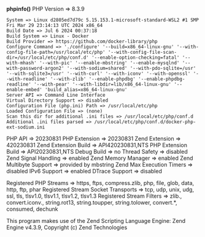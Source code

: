 **phpinfo()**
PHP Version => 8.3.9

````
System => Linux d2805ed7d79c 5.15.153.1-microsoft-standard-WSL2 #1 SMP Fri Mar 29 23:14:13 UTC 2024 x86_64
Build Date => Jul 6 2024 00:37:18
Build System => Linux - Docker
Build Provider => https://github.com/docker-library/php
Configure Command => './configure' '--build=x86_64-linux-gnu' '--with-config-file-path=/usr/local/etc/php' '--with-config-file-scan-dir=/usr/local/etc/php/conf.d' '--enable-option-checking=fatal' '--with-mhash' '--with-pic' '--enable-mbstring' '--enable-mysqlnd' '--with-password-argon2' '--with-sodium=shared' '--with-pdo-sqlite=/usr' '--with-sqlite3=/usr' '--with-curl' '--with-iconv' '--with-openssl' '--with-readline' '--with-zlib' '--enable-phpdbg' '--enable-phpdbg-readline' '--with-pear' '--with-libdir=lib/x86_64-linux-gnu' '--enable-embed' 'build_alias=x86_64-linux-gnu'
Server API => Command Line Interface
Virtual Directory Support => disabled
Configuration File (php.ini) Path => /usr/local/etc/php
Loaded Configuration File => (none)
Scan this dir for additional .ini files => /usr/local/etc/php/conf.d
Additional .ini files parsed => /usr/local/etc/php/conf.d/docker-php-ext-sodium.ini

````
PHP API => 20230831
PHP Extension => 20230831
Zend Extension => 420230831
Zend Extension Build => API420230831,NTS
PHP Extension Build => API20230831,NTS
Debug Build => no
Thread Safety => disabled
Zend Signal Handling => enabled
Zend Memory Manager => enabled
Zend Multibyte Support => provided by mbstring
Zend Max Execution Timers => disabled
IPv6 Support => enabled
DTrace Support => disabled

Registered PHP Streams => https, ftps, compress.zlib, php, file, glob, data, http, ftp, phar
Registered Stream Socket Transports => tcp, udp, unix, udg, ssl, tls, tlsv1.0, tlsv1.1, tlsv1.2, tlsv1.3
Registered Stream Filters => zlib., convert.iconv., string.rot13, string.toupper, string.tolower, convert.*, consumed, dechunk

This program makes use of the Zend Scripting Language Engine:
Zend Engine v4.3.9, Copyright (c) Zend Technologies
